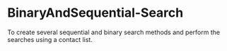 # BinaryAndSequential-Search
To create several sequential and binary search methods and perform the searches using a contact list.
